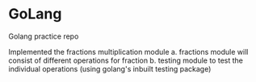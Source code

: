 # GoLang
Golang practice repo

Implemented the fractions multiplication module a. fractions module will consist of different operations for fraction b. testing module to test the individual operations (using golang's inbuilt testing package)
